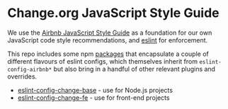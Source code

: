 # Change.org JavaScript Style Guide

We use the [Airbnb JavaScript Style Guide](https://github.com/airbnb/javascript) as a foundation for
our own JavaScript code style recommendations, and [eslint](https://www.npmjs.com/package/eslint)
for enforcement.

This repo includes some npm [packages](packages/) that encapsulate a couple of different flavours of
eslint configs, which themselves inherit from `eslint-config-airbnb*` but also bring in a handful of
other relevant plugins and overrides.

* [eslint-config-change-base](packages/eslint-config-change-base) - use for Node.js projects
* [eslint-config-change-fe](packages/eslint-config-change-fe) - use for front-end projects
